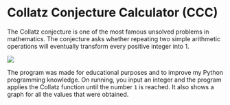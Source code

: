 # Collatz Conjecture Calculator (CCC)

The Collatz conjecture is one of the most famous unsolved problems in mathematics. The conjecture asks whether repeating two simple arithmetic operations will eventually transform every positive integer into 1.

<img src="https://wikimedia.org/api/rest_v1/media/math/render/svg/9b2a03faf9d31a8de0abb3c4a3d318490105da12"/>

The program was made for educational purposes and to improve my Python programming knowledge.
On running, you input an integer and the program applies the Collatz function until the number `1` is reached. It also shows a graph for all the values that were obtained.
